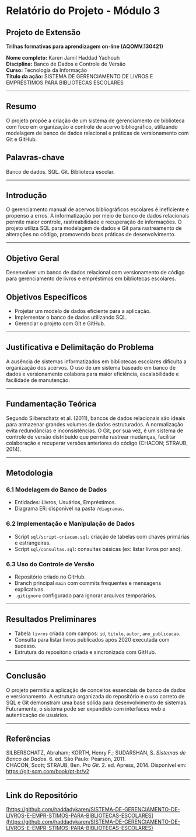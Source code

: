 # Relatório do Projeto - Módulo 3

## Projeto de Extensão

**Trilhas formativas para aprendizagem on-line (AQOMV.130421)**

**Nome completo:** Karen Jamil Haddad Yachouh  
**Disciplina:** Banco de Dados e Controle de Versão  
**Curso:** Tecnologia da Informação  
**Título da ação:** SISTEMA DE GERENCIAMENTO DE LIVROS E EMPRÉSTIMOS PARA BIBLIOTECAS ESCOLARES

---

## Resumo

O projeto propõe a criação de um sistema de gerenciamento de biblioteca com foco em organização e controle de acervo bibliográfico, utilizando modelagem de banco de dados relacional e práticas de versionamento com Git e GitHub.

## Palavras-chave

Banco de dados. SQL. Git. Biblioteca escolar.

---

## Introdução

O gerenciamento manual de acervos bibliográficos escolares é ineficiente e propenso a erros. A informatização por meio de banco de dados relacionais permite maior controle, rastreabilidade e recuperação de informações. O projeto utiliza SQL para modelagem de dados e Git para rastreamento de alterações no código, promovendo boas práticas de desenvolvimento.

---

## Objetivo Geral

Desenvolver um banco de dados relacional com versionamento de código para gerenciamento de livros e empréstimos em bibliotecas escolares.

## Objetivos Específicos

- Projetar um modelo de dados eficiente para a aplicação.
- Implementar o banco de dados utilizando SQL.
- Gerenciar o projeto com Git e GitHub.

---

## Justificativa e Delimitação do Problema

A ausência de sistemas informatizados em bibliotecas escolares dificulta a organização dos acervos. O uso de um sistema baseado em banco de dados e versionamento colabora para maior eficiência, escalabilidade e facilidade de manutenção.

---

## Fundamentação Teórica

Segundo Silberschatz et al. (2011), bancos de dados relacionais são ideais para armazenar grandes volumes de dados estruturados. A normalização evita redundâncias e inconsistências. O Git, por sua vez, é um sistema de controle de versão distribuído que permite rastrear mudanças, facilitar colaboração e recuperar versões anteriores do código (CHACON; STRAUB, 2014).

---

## Metodologia

### 6.1 Modelagem do Banco de Dados

- Entidades: Livros, Usuários, Empréstimos.
- Diagrama ER: disponível na pasta `/diagramas`.

### 6.2 Implementação e Manipulação de Dados

- Script `sql/script-criacao.sql`: criação de tabelas com chaves primárias e estrangeiras.
- Script `sql/consultas.sql`: consultas básicas (ex: listar livros por ano).

### 6.3 Uso do Controle de Versão

- Repositório criado no GitHub.
- Branch principal `main` com commits frequentes e mensagens explicativas.
- `.gitignore` configurado para ignorar arquivos temporários.

---

## Resultados Preliminares

- Tabela `livros` criada com campos: `id`, `titulo`, `autor`, `ano_publicacao`.
- Consulta para listar livros publicados após 2020 executada com sucesso.
- Estrutura do repositório criada e sincronizada com GitHub.

---

## Conclusão

O projeto permitiu a aplicação de conceitos essenciais de banco de dados e versionamento. A estrutura organizada do repositório e o uso correto de SQL e Git demonstram uma base sólida para desenvolvimento de sistemas. Futuramente, o sistema pode ser expandido com interfaces web e autenticação de usuários.

---

## Referências

SILBERSCHATZ, Abraham; KORTH, Henry F.; SUDARSHAN, S. *Sistemas de Banco de Dados*. 6. ed. São Paulo: Pearson, 2011.  
CHACON, Scott; STRAUB, Ben. *Pro Git*. 2. ed. Apress, 2014. Disponível em: https://git-scm.com/book/pt-br/v2

---

## Link do Repositório

[https://github.com/haddadykaren/SISTEMA-DE-GERENCIAMENTO-DE-LIVROS-E-EMPR-STIMOS-PARA-BIBLIOTECAS-ESCOLARES](https://github.com/haddadykaren/SISTEMA-DE-GERENCIAMENTO-DE-LIVROS-E-EMPR-STIMOS-PARA-BIBLIOTECAS-ESCOLARES)



